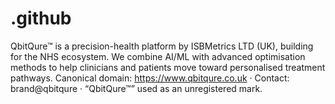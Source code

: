 # .github
QbitQure™ is a precision-health platform by ISBMetrics LTD (UK), building for the NHS ecosystem. We combine AI/ML with advanced optimisation methods to help clinicians and patients move toward personalised treatment pathways. Canonical domain: https://www.qbitqure.co.uk · Contact: brand@qbitqure · “QbitQure™” used as an unregistered mark.
